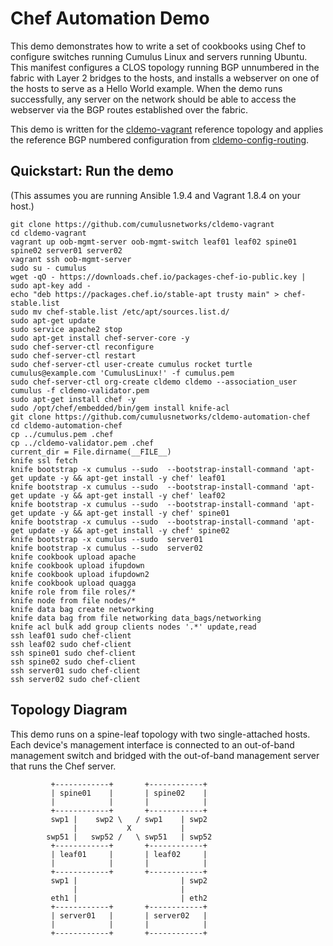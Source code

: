 Chef Automation Demo
====================
This demo demonstrates how to write a set of cookbooks using Chef to configure switches running Cumulus Linux and servers running Ubuntu. This manifest configures a CLOS topology running BGP unnumbered in the fabric with Layer 2 bridges to the hosts, and installs a webserver on one of the hosts to serve as a Hello World example. When the demo runs successfully, any server on the network should be able to access the webserver via the BGP routes established over the fabric.

This demo is written for the [cldemo-vagrant](https://github.com/cumulusnetworks/cldemo-vagrant) reference topology and applies the reference BGP numbered configuration from [cldemo-config-routing](https://github.com/cumulusnetworks/cldemo-config-routing).


Quickstart: Run the demo
------------------------
(This assumes you are running Ansible 1.9.4 and Vagrant 1.8.4 on your host.)

    git clone https://github.com/cumulusnetworks/cldemo-vagrant
    cd cldemo-vagrant
    vagrant up oob-mgmt-server oob-mgmt-switch leaf01 leaf02 spine01 spine02 server01 server02
    vagrant ssh oob-mgmt-server
    sudo su - cumulus
    wget -qO - https://downloads.chef.io/packages-chef-io-public.key | sudo apt-key add -
    echo "deb https://packages.chef.io/stable-apt trusty main" > chef-stable.list
    sudo mv chef-stable.list /etc/apt/sources.list.d/
    sudo apt-get update
    sudo service apache2 stop
    sudo apt-get install chef-server-core -y
    sudo chef-server-ctl reconfigure
    sudo chef-server-ctl restart
    sudo chef-server-ctl user-create cumulus rocket turtle cumulus@example.com 'CumulusLinux!' -f cumulus.pem
    sudo chef-server-ctl org-create cldemo cldemo --association_user cumulus -f cldemo-validator.pem
    sudo apt-get install chef -y
    sudo /opt/chef/embedded/bin/gem install knife-acl
    git clone https://github.com/cumulusnetworks/cldemo-automation-chef
    cd cldemo-automation-chef
    cp ../cumulus.pem .chef
    cp ../cldemo-validator.pem .chef
    current_dir = File.dirname(__FILE__)
    knife ssl fetch
    knife bootstrap -x cumulus --sudo  --bootstrap-install-command 'apt-get update -y && apt-get install -y chef' leaf01
    knife bootstrap -x cumulus --sudo  --bootstrap-install-command 'apt-get update -y && apt-get install -y chef' leaf02
    knife bootstrap -x cumulus --sudo  --bootstrap-install-command 'apt-get update -y && apt-get install -y chef' spine01
    knife bootstrap -x cumulus --sudo  --bootstrap-install-command 'apt-get update -y && apt-get install -y chef' spine02
    knife bootstrap -x cumulus --sudo  server01
    knife bootstrap -x cumulus --sudo  server02
    knife cookbook upload apache
    knife cookbook upload ifupdown
    knife cookbook upload ifupdown2
    knife cookbook upload quagga
    knife role from file roles/*
    knife node from file nodes/*
    knife data bag create networking
    knife data bag from file networking data_bags/networking
    knife acl bulk add group clients nodes '.*' update,read
    ssh leaf01 sudo chef-client
    ssh leaf02 sudo chef-client
    ssh spine01 sudo chef-client
    ssh spine02 sudo chef-client
    ssh server01 sudo chef-client
    ssh server02 sudo chef-client

Topology Diagram
----------------
This demo runs on a spine-leaf topology with two single-attached hosts. Each device's management interface is connected to an out-of-band management switch and bridged with the out-of-band management server that runs the Chef server.

             +------------+       +------------+
             | spine01    |       | spine02    |
             |            |       |            |
             +------------+       +------------+
             swp1 |    swp2 \   / swp1    | swp2
                  |           X           |
            swp51 |   swp52 /   \ swp51   | swp52
             +------------+       +------------+
             | leaf01     |       | leaf02     |
             |            |       |            |
             +------------+       +------------+
             swp1 |                       | swp2
                  |                       |
             eth1 |                       | eth2
             +------------+       +------------+
             | server01   |       | server02   |
             |            |       |            |
             +------------+       +------------+

